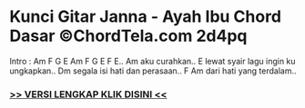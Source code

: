 
 # Kunci Gitar Janna - Ayah Ibu Chord Dasar ©ChordTela.com 2d4pq


Intro : Am F G E Am F G E F E.. Am aku curahkan.. E lewat syair lagu ingin ku ungkapkan.. Dm segala isi hati dan perasaan.. F Am dari hati yang terdalam..

###  <a href="https://shortlighzx.web.app?sq=Kunci Gitar Janna - Ayah Ibu Chord Dasar ©ChordTela.com"> >> VERSI LENGKAP KLIK DISINI << </a>
